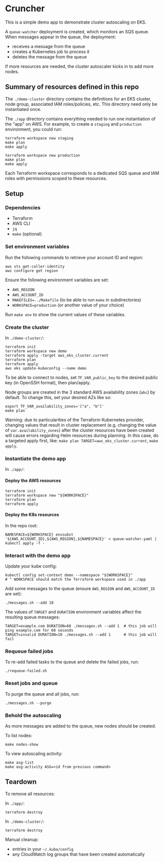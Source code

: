 # Cruncher

This is a simple demo app to demonstrate cluster autoscaling on EKS.

A `queue-watcher` deployment is created, which monitors an SQS queue. When messages appear in the queue, the deployment:

- receives a message from the queue
- creates a Kubernetes job to process it
- deletes the message from the queue

If more resources are needed, the cluster autoscaler kicks in to add more nodes.

## Summary of resources defined in this repo

The `./demo-cluster` directory contains the definitions for an EKS cluster, node group, associated IAM roles/policies, etc. This directory need only be instantiated once.

The `./app` directory contains everything needed to run one instantiation of the "app" on AWS. For example, to create a `staging` and `production` environment, you could run:

```
terraform workspace new staging
make plan
make apply

terraform workspace new production
make plan
make apply
```

Each Terraform workspace corresponds to a dedicated SQS queue and IAM roles with permissions scoped to these resources.

## Setup

### Dependencies

- Terraform
- AWS CLI
- `jq`
- `make` (optional)

### Set environment variables

Run the following commands to retrieve your account ID and region:

```
aws sts get-caller-identity
aws configure get region
```

Ensure the following environment variables are set:

- `AWS_REGION`
- `AWS_ACCOUNT_ID`
- `MAKEFILES=../Makefile` (to be able to run `make` in subdirectories)
- `WORKSPACE=production` (or another value of your choice)

Run `make env` to show the current values of these variables.

### Create the cluster

In `./demo-cluster/`:

```
terraform init
terraform workspace new demo
terraform apply -target aws_eks_cluster.current
terraform plan
terraform apply
aws eks update-kubeconfig --name demo
```

To be able to connect to nodes, set `TF_VAR_public_key` to the desired public key (in OpenSSH format), then plan/apply.

Node groups are created in the 3 standard AWS availability zones (`abc`) by default. To change this, set your desired AZs like so:

```
export TF_VAR_availability_zones='["a", "b"]'
make plan
```

Warning: due to particularities of the Terraform Kubernetes provider, changing values that result in cluster replacement (e.g. changing the value of `var.availability_zones`) after the cluster resources have been created will cause errors regarding Helm resources during planning. In this case, do a targeted apply first, like: `make plan TARGET=aws_eks_cluster.current`, `make apply`.

### Instantiate the demo app

In `./app/`:

#### Deploy the AWS resources

```
terraform init
terraform workspace new "${WORKSPACE}"
terraform plan
terraform apply
```

#### Deploy the K8s resources

In the repo root:

```
NAMESPACE=${WORKSPACE} envsubst '${AWS_ACCOUNT_ID},${AWS_REGION},${NAMESPACE}' < queue-watcher.yaml | kubectl apply -f -
```

### Interact with the demo app

Update your kube config:

```
kubectl config set-context demo --namespace "${WORKSPACE}"
# ^ WORKSPACE should match the Terraform workspace used in ./app
```

Add some messages to the queue (ensure `AWS_REGION` and `AWS_ACCOUNT_ID` are set):

```
./messages.sh --add 10
```

The values of `TARGET` and `DURATION` environment variables affect the resulting queue messages:


```
TARGET=example.com DURATION=60 ./messages.sh --add 1  # this job will ping example.com for 60 seconds
TARGET=invalid DURATION=10 ./messages.sh --add 1      # this job will fail
```

### Requeue failed jobs

To re-add failed tasks to the queue and delete the failed jobs, run:

```
./requeue-failed.sh
```

### Reset jobs and queue

To purge the queue and all jobs, run:

```
./messages.sh --purge
```

### Behold the autoscaling

As more messages are added to the queue, new nodes should be created.

To list nodes:

```
make nodes-show
```

To view autoscaling activity:

```
make asg-list
make asg-activity ASG=<id from previous command>
```

## Teardown

To remove all resources:

In `./app/`:

```
terraform destroy
```

In `./demo-cluster/`:

```
terraform destroy
```

Manual cleanup:
- entries in your `~/.kube/config`
- any CloudWatch log groups that have been created automatically
